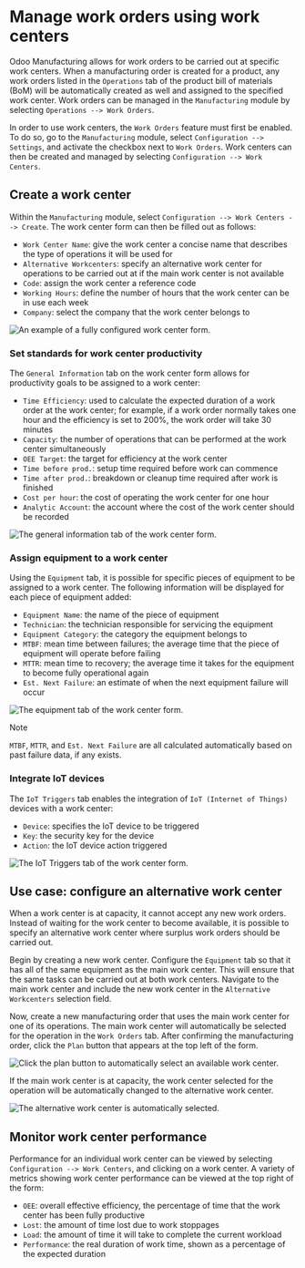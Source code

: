 # Manage work orders using work centers

Odoo Manufacturing allows for work orders to be carried out at specific
work centers. When a manufacturing order is created for a product, any
work orders listed in the `Operations` tab of the product bill of
materials (BoM) will be automatically created as well and assigned to
the specified work center. Work orders can be managed in the
`Manufacturing` module by selecting `Operations --> Work Orders`.

In order to use work centers, the `Work Orders` feature must first be
enabled. To do so, go to the `Manufacturing` module, select
`Configuration --> Settings`, and activate the checkbox next to `Work
Orders`. Work centers can then be created and managed by selecting
`Configuration --> Work Centers`.

## Create a work center

Within the `Manufacturing` module, select `Configuration --> Work
Centers
--> Create`. The work center form can then be filled out as follows:

  - `Work Center Name`: give the work center a concise name that
    describes the type of operations it will be used for
  - `Alternative Workcenters`: specify an alternative work center for
    operations to be carried out at if the main work center is not
    available
  - `Code`: assign the work center a reference code
  - `Working Hours`: define the number of hours that the work center can
    be in use each week
  - `Company`: select the company that the work center belongs to

![An example of a fully configured work center
form.](using_work_centers/work-center-form.png)

### Set standards for work center productivity

The `General Information` tab on the work center form allows for
productivity goals to be assigned to a work center:

  - `Time Efficiency`: used to calculate the expected duration of a work
    order at the work center; for example, if a work order normally
    takes one hour and the efficiency is set to 200%, the work order
    will take 30 minutes
  - `Capacity`: the number of operations that can be performed at the
    work center simultaneously
  - `OEE Target`: the target for efficiency at the work center
  - `Time before prod.`: setup time required before work can commence
  - `Time after prod.`: breakdown or cleanup time required after work is
    finished
  - `Cost per hour`: the cost of operating the work center for one hour
  - `Analytic Account`: the account where the cost of the work center
    should be recorded

![The general information tab of the work center
form.](using_work_centers/work-center-general-information.png)

### Assign equipment to a work center

Using the `Equipment` tab, it is possible for specific pieces of
equipment to be assigned to a work center. The following information
will be displayed for each piece of equipment added:

  - `Equipment Name`: the name of the piece of equipment
  - `Technician`: the technician responsible for servicing the equipment
  - `Equipment Category`: the category the equipment belongs to
  - `MTBF`: mean time between failures; the average time that the piece
    of equipment will operate before failing
  - `MTTR`: mean time to recovery; the average time it takes for the
    equipment to become fully operational again
  - `Est. Next Failure`: an estimate of when the next equipment failure
    will occur

![The equipment tab of the work center
form.](using_work_centers/work-center-equipment.png)

<div class="note">

<div class="title">

Note

</div>

`MTBF`, `MTTR`, and `Est. Next Failure` are all calculated automatically
based on past failure data, if any exists.

</div>

### Integrate IoT devices

The `IoT Triggers` tab enables the integration of `IoT (Internet of
Things)` devices with a work center:

  - `Device`: specifies the IoT device to be triggered
  - `Key`: the security key for the device
  - `Action`: the IoT device action triggered

![The IoT Triggers tab of the work center
form.](using_work_centers/work-center-iot.png)

## Use case: configure an alternative work center

When a work center is at capacity, it cannot accept any new work orders.
Instead of waiting for the work center to become available, it is
possible to specify an alternative work center where surplus work orders
should be carried out.

Begin by creating a new work center. Configure the `Equipment` tab so
that it has all of the same equipment as the main work center. This will
ensure that the same tasks can be carried out at both work centers.
Navigate to the main work center and include the new work center in the
`Alternative Workcenters` selection field.

Now, create a new manufacturing order that uses the main work center for
one of its operations. The main work center will automatically be
selected for the operation in the `Work Orders` tab. After confirming
the manufacturing order, click the `Plan` button that appears at the top
left of the form.

![Click the plan button to automatically select an available work
center.](using_work_centers/manufacturing-order-plan-button.png)

If the main work center is at capacity, the work center selected for the
operation will be automatically changed to the alternative work center.

![The alternative work center is automatically
selected.](using_work_centers/automatic-work-center-selection.png)

## Monitor work center performance

Performance for an individual work center can be viewed by selecting
`Configuration --> Work Centers`, and clicking on a work center. A
variety of metrics showing work center performance can be viewed at the
top right of the form:

  - `OEE`: overall effective efficiency, the percentage of time that the
    work center has been fully productive
  - `Lost`: the amount of time lost due to work stoppages
  - `Load`: the amount of time it will take to complete the current
    workload
  - `Performance`: the real duration of work time, shown as a percentage
    of the expected duration
